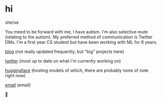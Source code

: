 # hi

she/xe

You meed to be forward with me, I have autism. I'm also selective mute (relating to the autism).
My preferred method of communication is Twitter DMs. I'm a first year CS student but have been working with ML for 8 years.

[blog](https://medium.com/@crumbly) (not really updated frequently, but "big" projects here)

[twitter](https://twitter.com/aicrumb) (most up to date on what i'm currently working on)

[huggingface](https://huggingface.co/crumb) (hosting models of which, there are probably none of note right now)

[email](mailto:miareams@gmail.com) (email)

🐸

